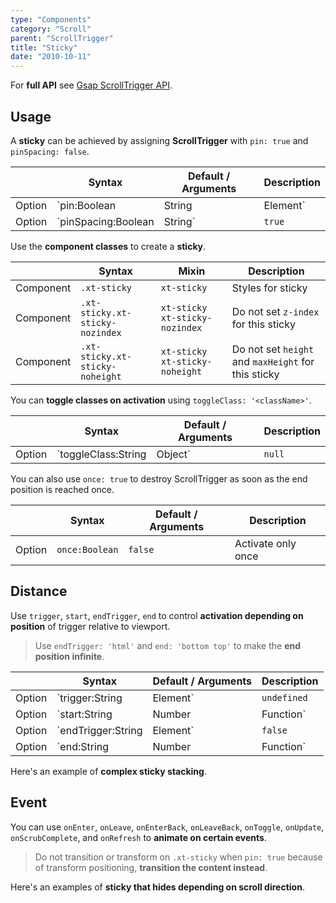 ```yaml
---
type: "Components"
category: "Scroll"
parent: "ScrollTrigger"
title: "Sticky"
date: "2010-10-11"
---
```


For **full API** see [Gsap ScrollTrigger API](https://greensock.com/docs/v3/Plugins/ScrollTrigger).

## Usage

A **sticky** can be achieved by assigning **ScrollTrigger** with `pin: true` and `pinSpacing: false`.

<div class="xt-overflow-sub overflow-y-hidden overflow-x-scroll my-5 xt-my-auto w-full">

|                         | Syntax                                    | Default / Arguments                       | Description                   |
| ----------------------- | ----------------------------------------- | ----------------------------- | ----------------------------- |
| Option                  | `pin:Boolean|String|Element`                          | `false`        | **Pin the trigger** when scrolling           |
| Option                  | `pinSpacing:Boolean|String`                          | `true`        | Add **distance spacing** for the pinned element            |

</div>

Use the **component classes** to create a **sticky**.

<div class="xt-overflow-sub overflow-y-hidden overflow-x-scroll my-5 xt-my-auto w-full">

|                      | Syntax                          | Mixin            | Description                   |
| ----------------------- | ----------------------------------------- | -----------------------------| ----------------------------- |
| Component                  | `.xt-sticky`                     | `xt-sticky`                | Styles for sticky            |
| Component                  | `.xt-sticky.xt-sticky-nozindex`                     | `xt-sticky xt-sticky-nozindex`                | Do not set `z-index` for this sticky             |
| Component                  | `.xt-sticky.xt-sticky-noheight`                     | `xt-sticky xt-sticky-noheight`                | Do not set `height` and `maxHeight` for this sticky             |

</div>

<demo>
  <div class="gatsby_demo_item" data-iframe="demos/components/scroll-trigger/sticky"></div>
</demo>

You can **toggle classes on activation** using `toggleClass: '<className>'`.

<div class="xt-overflow-sub overflow-y-hidden overflow-x-scroll my-5 xt-my-auto w-full">

|                         | Syntax                                    | Default / Arguments                       | Description                   |
| ----------------------- | ----------------------------------------- | ----------------------------- | ----------------------------- |
| Option                  | `toggleClass:String|Object`                          | `null`        | Toggle class with ScrollTrigger activation/deactivation             |

</div>

You can also use `once: true` to destroy ScrollTrigger as soon as the end position is reached once.

<div class="xt-overflow-sub overflow-y-hidden overflow-x-scroll my-5 xt-my-auto w-full">

|                         | Syntax                                    | Default / Arguments                       | Description                   |
| ----------------------- | ----------------------------------------- | ----------------------------- | ----------------------------- |
| Option                  | `once:Boolean`                          | `false`        | Activate only once             |

</div>

## Distance

Use `trigger`, `start`, `endTrigger`, `end` to control **activation depending on position** of trigger relative to viewport.

> Use `endTrigger: 'html'` and `end: 'bottom top'` to make the **end position infinite**.

<div class="xt-overflow-sub overflow-y-hidden overflow-x-scroll my-5 xt-my-auto w-full">

|                         | Syntax                                    | Default / Arguments                       | Description                   |
| ----------------------- | ----------------------------------------- | ----------------------------- | ----------------------------- |
| Option                  | `trigger:String|Element`                          | `undefined`        | Scroll trigger           |
| Option                  | `start:String|Number|Function`                          | `'top bottom'`        | Start position: first argument is for trigger second argument is for scroller            |
| Option                  | `endTrigger:String|Element`                          | `false`        | End trigger           |
| Option                  | `end:String|Number|Function`                          | `'bottom top'`        | End position: first argument is for endTrigger second argument is for scroller            |

</div>

Here's an example of **complex sticky stacking**.

<demo>
  <div class="gatsby_demo_item" data-iframe="demos/components/scroll-trigger/sticky-stack"></div>
</demo>

## Event

You can use `onEnter`, `onLeave`, `onEnterBack`, `onLeaveBack`, `onToggle`, `onUpdate`, `onScrubComplete`, and `onRefresh` to **animate on certain events**.

> Do not transition or transform on `.xt-sticky` when `pin: true` because of transform positioning, **transition the content instead**.

Here's an examples of **sticky that hides depending on scroll direction**.

<demo>
  <div class="gatsby_demo_item" data-iframe="demos/components/scroll-trigger/sticky-hide"></div>
  <div class="gatsby_demo_item" data-iframe="demos/components/scroll-trigger/sticky-hide-sub"></div>
</demo>
